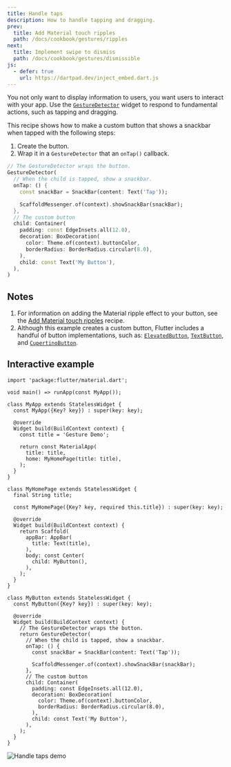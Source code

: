 ```yaml
---
title: Handle taps
description: How to handle tapping and dragging.
prev:
  title: Add Material touch ripples
  path: /docs/cookbook/gestures/ripples
next:
  title: Implement swipe to dismiss
  path: /docs/cookbook/gestures/dismissible
js:
  - defer: true
    url: https://dartpad.dev/inject_embed.dart.js
---
```


<?code-excerpt path-base="cookbook/gestures/handling_taps/"?>

You not only want to display information to users,
you want users to interact with your app.
Use the [`GestureDetector`][] widget to respond
to fundamental actions, such as tapping and dragging.

This recipe shows how to make a custom button that shows
a snackbar when tapped with the following steps:

  1. Create the button.
  2. Wrap it in a `GestureDetector` that an `onTap()` callback.

<?code-excerpt "lib/main.dart (GestureDetector)" replace="/return //g;/;$//g"?>
```dart
// The GestureDetector wraps the button.
GestureDetector(
  // When the child is tapped, show a snackbar.
  onTap: () {
    const snackBar = SnackBar(content: Text('Tap'));

    ScaffoldMessenger.of(context).showSnackBar(snackBar);
  },
  // The custom button
  child: Container(
    padding: const EdgeInsets.all(12.0),
    decoration: BoxDecoration(
      color: Theme.of(context).buttonColor,
      borderRadius: BorderRadius.circular(8.0),
    ),
    child: const Text('My Button'),
  ),
)
```

## Notes

  1. For information on adding the Material ripple effect to your
     button, see the [Add Material touch ripples][] recipe.
  2. Although this example creates a custom button,
     Flutter includes a handful of button implementations, such as:
     [`ElevatedButton`][], [`TextButton`][], and
     [`CupertinoButton`][].

## Interactive example

<?code-excerpt "lib/main.dart"?>
```run-dartpad:theme-light:mode-flutter:run-true:width-100%:height-600px:split-60:ga_id-interactive_example:null_safety-true
import 'package:flutter/material.dart';

void main() => runApp(const MyApp());

class MyApp extends StatelessWidget {
  const MyApp({Key? key}) : super(key: key);

  @override
  Widget build(BuildContext context) {
    const title = 'Gesture Demo';

    return const MaterialApp(
      title: title,
      home: MyHomePage(title: title),
    );
  }
}

class MyHomePage extends StatelessWidget {
  final String title;

  const MyHomePage({Key? key, required this.title}) : super(key: key);

  @override
  Widget build(BuildContext context) {
    return Scaffold(
      appBar: AppBar(
        title: Text(title),
      ),
      body: const Center(
        child: MyButton(),
      ),
    );
  }
}

class MyButton extends StatelessWidget {
  const MyButton({Key? key}) : super(key: key);

  @override
  Widget build(BuildContext context) {
    // The GestureDetector wraps the button.
    return GestureDetector(
      // When the child is tapped, show a snackbar.
      onTap: () {
        const snackBar = SnackBar(content: Text('Tap'));

        ScaffoldMessenger.of(context).showSnackBar(snackBar);
      },
      // The custom button
      child: Container(
        padding: const EdgeInsets.all(12.0),
        decoration: BoxDecoration(
          color: Theme.of(context).buttonColor,
          borderRadius: BorderRadius.circular(8.0),
        ),
        child: const Text('My Button'),
      ),
    );
  }
}
```

<noscript>
  <img src="/assets/images/docs/cookbook/handling-taps.gif" alt="Handle taps demo" class="site-mobile-screenshot" />
</noscript>


[Add Material touch ripples]: /docs/cookbook/gestures/ripples
[`CupertinoButton`]: {{site.api}}/flutter/cupertino/CupertinoButton-class.html
[`TextButton`]: {{site.api}}/flutter/material/TextButton-class.html
[`GestureDetector`]: {{site.api}}/flutter/widgets/GestureDetector-class.html
[`ElevatedButton`]: {{site.api}}/flutter/material/ElevatedButton-class.html
